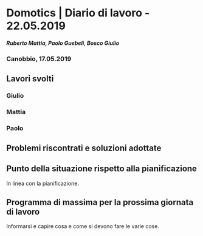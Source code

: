 # Domotics | Diario di lavoro - 22.05.2019

##### Ruberto Mattia, Paolo Guebeli, Bosco Giulio

### Canobbio, 17.05.2019

## Lavori svolti

### Giulio

### Mattia

### Paolo



##  Problemi riscontrati e soluzioni adottate


##  Punto della situazione rispetto alla pianificazione
In linea con la pianificazione.


## Programma di massima per la prossima giornata di lavoro
Informarsi e capire cosa e come si devono fare le varie cose.
